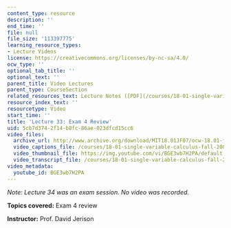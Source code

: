 ```yaml
---
content_type: resource
description: ''
end_time: ''
file: null
file_size: '113397775'
learning_resource_types:
- Lecture Videos
license: https://creativecommons.org/licenses/by-nc-sa/4.0/
ocw_type: ''
optional_tab_title: ''
optional_text: ''
parent_title: Video Lectures
parent_type: CourseSection
related_resources_text: Lecture Notes ([PDF](/courses/18-01-single-variable-calculus-fall-2006/resources/exam4_review))
resource_index_text: ''
resourcetype: Video
start_time: ''
title: 'Lecture 33: Exam 4 Review'
uid: 5cb7d374-2f14-b8fc-86ae-023dfcd15cc6
video_files:
  archive_url: http://www.archive.org/download/MIT18.01JF07/ocw-18.01-f07-lec33_300k.mp4
  video_captions_file: /courses/18-01-single-variable-calculus-fall-2006/b0364de9535a559e9ed6d3b9593de7c7_BGE3wb7H2PA.vtt
  video_thumbnail_file: https://img.youtube.com/vi/BGE3wb7H2PA/default.jpg
  video_transcript_file: /courses/18-01-single-variable-calculus-fall-2006/966e55f267816d6dbdcead88ca3a2240_BGE3wb7H2PA.pdf
video_metadata:
  youtube_id: BGE3wb7H2PA
---
```


_Note: Lecture 34 was an exam session. No video was recorded._

**Topics covered:** Exam 4 review

**Instructor:** Prof. David Jerison

